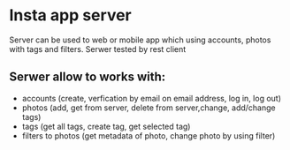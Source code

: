 <h1>Insta app server</h1>
Server can be used to web or mobile app which using accounts, photos with tags and filters.
Serwer tested by rest client

<h2>Serwer allow to works with:</h2>
<ul>
    <li>accounts (create, verfication by email on email address, log in, log out)</li>
    <li>photos (add, get from server, delete from server,change, add/change tags)</li>
    <li>tags (get all tags, create tag, get selected tag)</li>
    <li>filters to photos (get metadata of photo, change photo by using filter)</li>
</ul>

